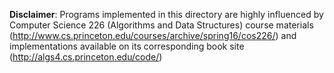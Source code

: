 <b>Disclaimer</b>:
Programs implemented in this directory are highly influenced by Computer Science 226 (Algorithms and Data Structures) course materials (http://www.cs.princeton.edu/courses/archive/spring16/cos226/) and implementations available on its corresponding book site (http://algs4.cs.princeton.edu/code/)
